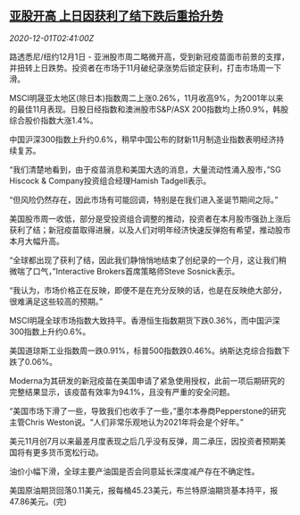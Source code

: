 <!--1606792997000-->
[亚股开高 上日因获利了结下跌后重拾升势](https://cn.reuters.com/article/asia-financial-markets-1201-tues-idCNKBS28B3K5)
------

<div><i>2020-12-01T02:41:00Z</i></div><p>路透悉尼/纽约12月1日 - 亚洲股市周二略微开高，受到新冠疫苗面市前景的支撑，并扭转上日跌势。投资者在市场于11月破纪录涨势后锁定获利，打击市场周一下滑。</p><p>MSCI明晟亚太地区(除日本)指数周二上涨0.26%，11月收高9%，为2001年以来的最佳11月表现。日股日经指数和澳洲股市S&amp;P/ASX 200指数均上扬0.9%，韩股综合股价指数大涨1.4%。</p><p>中国沪深300指数上升约0.6%，稍早中国公布的财新11月制造业指数表明经济持续复苏。</p><p>“我们清楚地看到，由于疫苗消息和美国大选的消息，大量流动性涌入股市，”SG Hiscock &amp; Company投资组合经理Hamish Tadgell表示。</p><p>“但风险仍然存在，因此市场有可能回调，特别是在我们进入圣诞节期间之际。”</p><p>美国股市周一收低，部分是受投资组合调整的推动，投资者在本月股市强劲上涨后获利了结；新冠疫苗取得进展，以及人们对明年经济快速反弹抱有希望，推动股市本月大幅升高。</p><p>“全球都出现了获利了结，因此我们静悄悄地结束了创纪录的一个月，这让我们稍微喘了口气，”Interactive Brokers首席策略师Steve Sosnick表示。</p><p>“我认为，市场价格正在反映，即便不是在充分反映的话，也是在反映绝大部分，很难满足这些较高的预期。”</p><p>MSCI明晟全球市场指数大致持平。香港恒生指数期货下跌0.36%，而中国沪深300指数上升约0.6%。</p><p>美国道琼斯工业指数周一跌0.91%，标普500指数跌0.46%。纳斯达克综合指数下跌了0.06%。</p><p>Moderna为其研发的新冠疫苗在美国申请了紧急使用授权，此前一项后期研究的完整结果显示，该疫苗有效率为94.1%，且没有严重的安全问题。</p><p>“美国市场下滑了一些，导致我们也收手了一些，”墨尔本券商Pepperstone的研究主管Chris Weston说。“人们非常乐观地认为2021年将会是个好年。”</p><p>美元11月创7月以来最差月度表现之后几乎没有反弹，周二承压，因投资者预期美国将有更多货币宽松行动。</p><p>油价小幅下滑，全球主要产油国是否会同意延长深度减产存在不确定性。</p><p>美国原油期货回落0.11美元，报每桶45.23美元，布兰特原油期货基本持平，报47.86美元。(完)</p>
